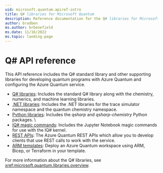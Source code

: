 ```yaml
---
uid: microsoft.quantum.apiref-intro
title: Q# libraries for Microsoft Quantum
description: Reference documentation for the Q# libraries for Microsoft Quantum
author: bradben
ms.author: brbenefield
ms.date: 11/16/2022
ms.topic: landing-page
---
```


# Q# API reference #

This API reference includes the Q# standard library and other supporting libraries for developing quantum programs with Azure Quantum and configuring the Azure Quantum service. 

- [Q# libraries](xref:microsoft.quantum.qsharplibintro): Includes the standard Q# library along with the chemistry, numerics, and machine learning libraries.
- [.NET libraries](xref:microsoft.quantum.dotnetlibsintro): Includes the .NET libraries for the trace simulator namespace and the quantum chemistry namespace.
- [Python libraries](/python/qsharp-core/qsharp): Includes the *qsharp* and *qsharp-chemistry* Python packages. \
- [IQ# magic commands](/qsharp/api/iqsharp-magic/): Includes the Jupyter Notebook magic commands for use with the IQ# kernel. 
- [REST APIs](/rest/api/azurequantum/): The Azure Quantum REST APIs which allow you to develop clients that use REST calls to work with the service.
- [ARM templates](/azure/templates/microsoft.quantum/workspaces?tabs=bicep&pivots=deployment-language-arm-template): Deploy an Azure Quantum workspace using ARM, Bicep, or Terraform in your template. 

For more information about the Q# libraries, see <xref:microsoft.quantum.libraries.overview>.
